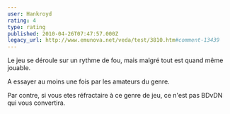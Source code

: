 ```yaml
---
user: Hankroyd
rating: 4
type: rating
published: 2010-04-26T07:47:57.000Z
legacy_url: http://www.emunova.net/veda/test/3810.htm#comment-13439
---
```

Le jeu se déroule sur un rythme de fou, mais malgré tout est quand même jouable.

A essayer au moins une fois par les amateurs du genre.

Par contre, si vous etes réfractaire à ce genre de jeu, ce n'est pas BDvDN qui vous convertira.